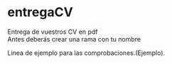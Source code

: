 # entregaCV
Entrega de vuestros CV en pdf <br>
Antes deberás crear una rama con tu nombre

Linea de ejemplo para las comprobaciones.(Ejemplo).